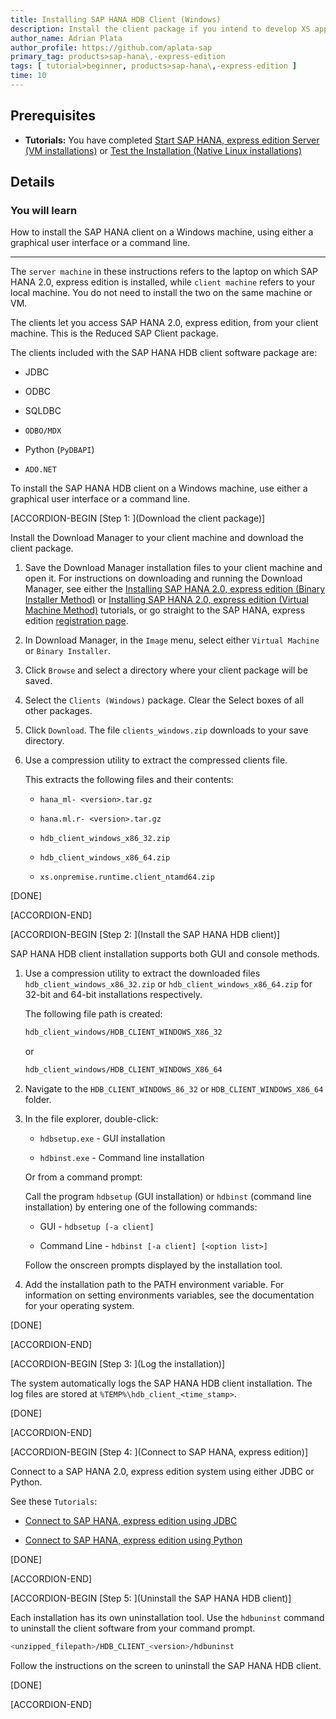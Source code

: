 ```yaml
---
title: Installing SAP HANA HDB Client (Windows)
description: Install the client package if you intend to develop XS applications on a machine that will not have a local SAP HANA 2.0, express edition installation.
author_name: Adrian Plata
author_profile: https://github.com/aplata-sap
primary_tag: products>sap-hana\,-express-edition
tags: [ tutorial>beginner, products>sap-hana\,-express-edition ]
time: 10
---
```


<!-- loio45dafcf13cb6489cb25149a2a62a442e -->

## Prerequisites
 - **Tutorials:** You have completed [Start SAP HANA, express edition Server (VM installations)](https://developers.sap.com/tutorials/hxe-ua-getting-started-vm.html) or [Test the Installation (Native Linux installations)](https://developers.sap.com/tutorials/hxe-ua-test-binary.html)

## Details
### You will learn
How to install the SAP HANA client on a Windows machine, using either a graphical user interface or a command line.

---

The `server machine` in these instructions refers to the laptop on which SAP HANA 2.0, express edition is installed, while `client machine` refers to your local machine. You do not need to install the two on the same machine or VM.

The clients let you access SAP HANA 2.0, express edition, from your client machine. This is the Reduced SAP Client package.

The clients included with the SAP HANA HDB client software package are:

-   JDBC

-   ODBC

-   SQLDBC

-   `ODBO/MDX`

-   Python (`PyDBAPI`)

-   `ADO.NET`


To install the SAP HANA HDB client on a Windows machine, use either a graphical user interface or a command line.

[ACCORDION-BEGIN [Step 1: ](Download the client package)]

Install the Download Manager to your client machine and download the client package.

1.  Save the Download Manager installation files to your client machine and open it. For instructions on downloading and running the Download Manager, see either the [Installing SAP HANA 2.0, express edition (Binary Installer Method)](https://developers.sap.com/tutorials/hxe-ua-installing-binary.html) or [Installing SAP HANA 2.0, express edition (Virtual Machine Method)](https://developers.sap.com/tutorials/hxe-ua-installing-vm-image.html) tutorials, or go straight to the SAP HANA, express edition [registration page](https://www.sap.com/cmp/ft/crm-xu16-dat-hddedft/index.html).

2.  In Download Manager, in the `Image` menu, select either `Virtual Machine` or `Binary Installer`.

3.  Click `Browse` and select a directory where your client package will be saved.

4.  Select the `Clients (Windows)` package. Clear the Select boxes of all other packages.

5.  Click `Download`. The file `clients_windows.zip` downloads to your save directory.

6.  Use a compression utility to extract the compressed clients file.

    This extracts the following files and their contents:

    -   `hana_ml- <version>.tar.gz`

    -   `hana.ml.r- <version>.tar.gz`

    -   `hdb_client_windows_x86_32.zip`

    -   `hdb_client_windows_x86_64.zip`

    -   `xs.onpremise.runtime.client_ntamd64.zip`


[DONE]

[ACCORDION-END]

[ACCORDION-BEGIN [Step 2: ](Install the SAP HANA HDB client)]

SAP HANA HDB client installation supports both GUI and console methods.

1.  Use a compression utility to extract the downloaded files `hdb_client_windows_x86_32.zip` or `hdb_client_windows_x86_64.zip` for 32-bit and 64-bit installations respectively.

    The following file path is created:

    ```bash
    hdb_client_windows/HDB_CLIENT_WINDOWS_X86_32
    ```

    or

    ```bash
    hdb_client_windows/HDB_CLIENT_WINDOWS_X86_64
    ```

2.  Navigate to the `HDB_CLIENT_WINDOWS_86_32` or `HDB_CLIENT_WINDOWS_X86_64` folder.

3.  In the file explorer, double-click:

    -   `hdbsetup.exe` - GUI installation

    -   `hdbinst.exe` - Command line installation

    Or from a command prompt:

    Call the program `hdbsetup` (GUI installation) or `hdbinst` (command line installation) by entering one of the following commands:

    -   GUI - `hdbsetup [-a client]`

    -   Command Line - `hdbinst [-a client] [<option list>]`

    Follow the onscreen prompts displayed by the installation tool.

4.  Add the installation path to the PATH environment variable. For information on setting environments variables, see the documentation for your operating system.


[DONE]

[ACCORDION-END]

[ACCORDION-BEGIN [Step 3: ](Log the installation)]

The system automatically logs the SAP HANA HDB client installation. The log files are stored at `%TEMP%\hdb_client_<time_stamp>`.

[DONE]

[ACCORDION-END]

[ACCORDION-BEGIN [Step 4: ](Connect to SAP HANA, express edition)]

Connect to a SAP HANA 2.0, express edition system using either JDBC or Python.

See these `Tutorials`:

-   [Connect to SAP HANA, express edition using JDBC](https://developers.sap.com/tutorials/hxe-connect-hxe-using-jdbc.html)

-   [Connect to SAP HANA, express edition using Python](https://developers.sap.com/tutorials/hxe-python-connection.html)


[DONE]

[ACCORDION-END]

[ACCORDION-BEGIN [Step 5: ](Uninstall the SAP HANA HDB client)]

Each installation has its own uninstallation tool. Use the `hdbuninst` command to uninstall the client software from your command prompt.

```bash
<unzipped_filepath>/HDB_CLIENT_<version>/hdbuninst
```

Follow the instructions on the screen to uninstall the SAP HANA HDB client.

[DONE]

[ACCORDION-END]
